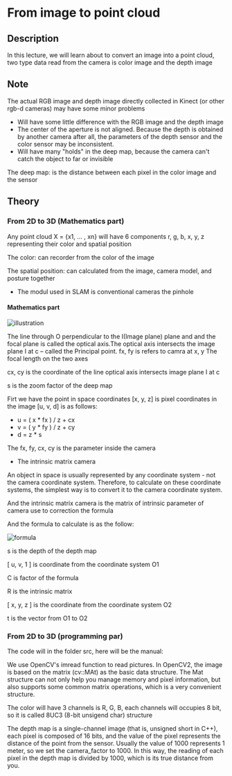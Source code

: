#  From image to point cloud
## Description
In this lecture, we will learn about to convert an image into a point cloud, two type data read from the camera is color image and the depth image
## Note

The actual RGB image and depth image directly collected in Kinect (or other rgb-d cameras) may have some minor problems
- Will have some little difference with the RGB image and the depth image
- The center of the aperture is not aligned. Because the depth is obtained by another camera after all, the parameters of the depth sensor and the color sensor may be inconsistent.
- Will have many "holds" in the deep map, because the camera can't catch the object to far or invisible

The deep map: is the distance between each pixel in the color image and the sensor
## Theory
### From 2D to 3D (Mathematics part)
Any point cloud X = {x1, … , xn} will have 6 components r, g, b, x, y, z representing their color and spatial position

The color: can recorder from the color of the image

The spatial position: can calculated from the image, camera model, and posture together
- The modul used in SLAM is conventional cameras the pinhole
#### Mathematics part
![illustration](https://github.com/lacie-life/RGB-D-SLAM-Tutorial/blob/main/RGBD-2/resources/camera.jpeg?raw=true)

The line through O perpendicular to the I(Image plane)  plane and and the focal plane is called the optical axis.The optical axis intersects the image plane I at c – called the Principal point.
fx, fy is refers to camra at x, y The focal length on the two axes

cx, cy is the coordinate of the line optical axis intersects image plane I at c

s is the zoom factor of the deep map

Firt we have the point in space coordinates [x, y, z] is pixel coordinates in the image [u, v, d] is as follows:
- u = ( x * fx ) / z + cx
- v = ( y * fy ) / z + cy
- d = z * s
  
The fx, fy, cx, cy is the parameter inside the camera
+ The intrinsic matrix camera

An object in space is usually represented by any coordinate system - not the camera coordinate system. Therefore, to calculate on these coordinate systems, the simplest way is to convert it to the camera coordinate system.

And the intrinsic matrix camera is the matrix of intrinsic parameter of camera use to correction the formula

And the formula to calculate is as the follow:

![formula](https://github.com/lacie-life/RGB-D-SLAM-Tutorial/blob/main/RGBD-2/resources/c.jpeg?raw=true)

s is the depth of the depth map

[ u, v, 1 ] is coordinate from the coordinate system O1

C is factor of the formula

R is the intrinsic matrix

[ x, y, z ] is the coordinate from the coordinate system O2

t is the vector from O1 to O2

### From 2D to 3D (programming par)
The code will in the folder src, here will be the manual:

We use OpenCV's imread function to read pictures. In OpenCV2, the image is based on the matrix (cv::MAt) as the basic data
structure. The Mat structure can not only help you manage memory and pixel information, but also supports some common matrix
operations, which is a very convenient structure.

The color will have 3 channels is R, G, B, each channels will occupies 8 bit, so it is called 8UC3 (8-bit unsigend char) structure

The depth map is a single-channel image (that is, unsigned short in C++), each pixel is composed of 16 bits,  and the value of the pixel represents the distance of the point from the
sensor. Usually the value of 1000 represents 1 meter, so we set the camera_factor to 1000. In this way, the reading of each pixel in the
depth map is divided by 1000, which is its true distance from you.

